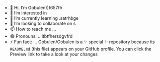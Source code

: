 - 👋 Hi, I’m Gobulen)))657fh
- 👀 I’m interested in 
- 🌱 I’m currently learning .satrhbge
- 💞️ I’m looking to collaborate on s
- 📫 How to reach me ...
- 😄 Pronouns: ...itbtfhersdgvfrd
- ⚡ Fun fact: ...
Gobulen/Gobulen is a ✨ special ✨ repository because its `README.md` (this file) appears on your GitHub profile.
You can click the Preview link to take a look at your changes
